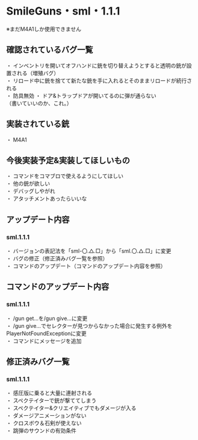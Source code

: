 # SmileGuns・sml・1.1.1
※まだM4A1しか使用できません
## 確認されているバグ一覧
・ インベントリを開いてオフハンドに銃を切り替えようとすると透明の銃が設置される（増殖バグ）  
・ リロード中に銃を捨てて新たな銃を手に入れるとそのままリロードが続行される  
・ 防具無効
・ ドア&トラップドアが開いてるのに弾が通らない  
（書いていいのか、これ。）
## 実装されている銃
・ M4A1
## 今後実装予定&実装してほしいもの
・ コマンドをコマブロで使えるようにしてほしい  
・ 他の銃が欲しい  
・ デバッグしやがれ  
・ アタッチメントあったらいいな  

## アップデート内容
 ### sml.1.1.1
  ・ バージョンの表記法を「sml-〇.△.□」から「sml.〇.△.□」に変更  
  ・ バグの修正（修正済みバグ一覧を参照）  
  ・ コマンドのアップデート（コマンドのアップデート内容を参照）  

## コマンドのアップデート内容
 ### sml.1.1.1
  ・ /gun get...を/gun give...に変更  
  ・ /gun give...でセレクターが見つからなかった場合に発生する例外をPlayerNotFoundExceptionに変更  
  ・ コマンドにメッセージを追加  

## 修正済みバグ一覧
 ### sml.1.1.1
  ・ 感圧版に乗ると大量に連射される  
  ・ スペクテイターで銃が撃ててしまう  
  ・ スペクテイター&クリエイティブでもダメージが入る  
  ・ ダメージアニメーションがない  
  ・ クロスボウ＆石剣が使えない  
  ・ 跳弾のサウンドの有効条件  